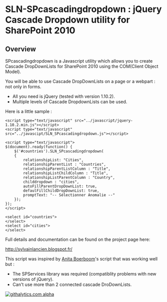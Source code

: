SLN-SPcascadingdropdown : jQuery Cascade Dropdown utility for SharePoint 2010
===============================================================================

Overview
--------
SPcascadingdropdown is a Javascript utility which allows you to create Cascade DropDownLists for SharePoint 2010 using the COM(Client Object Model).

You will be able to use Cascade DropDownLists on a page or a webpart : not only in forms.

- All you need is jQuery (tested with version 1.10.2).
- Multiple levels of Cascade DropdownLists can be used.


Here is a little sample :

```
<script type="text/javascript" src="../javascript/jquery-1.10.2.min.js"></script>
<script type="text/javascript" src="../javascipt/SLN_SPcascadingdropdown.js"></script> 
 
<script type="text/javascript"> 
$(document).ready(function() {
    $('#countries').SLN_SPcascadingdropdown(
    {
        relationshipList: "Cities",
        relationshipParentList : "Countries",
        relationshipParentListColumn : "Title",
        relationshipListChildColumn : "Title",
        relationshipListParentColumn : "Country",
        childdropdown : "cities",
		autoFillParentDropDownList: true,
		defaulFillChildDropDownList: true,
		promptText: "-- Sélectionner Anomalie --"
    });
});
</script>
 
<select id="countries">
</select>
<select id="cities">
</select>

```

Full details and documentation can be found on the project page here:

<http://sylvainlancien.blogspot.fr/>

This script was inspired by [Anita Boerboom](http://www.itidea.nl)'s script that was working well but :
- The SPServices library was required (compatiblity problems with new versions of jQuery).
- Can't use more than 2 connected cascade DroDownLists.


[![githalytics.com alpha](https://cruel-carlota.pagodabox.com/d9e9fc108b85ef89354e0b8ab6f262d4 "githalytics.com")](http://githalytics.com/S-Lancien/SLN-SPcascadingdropdown)
